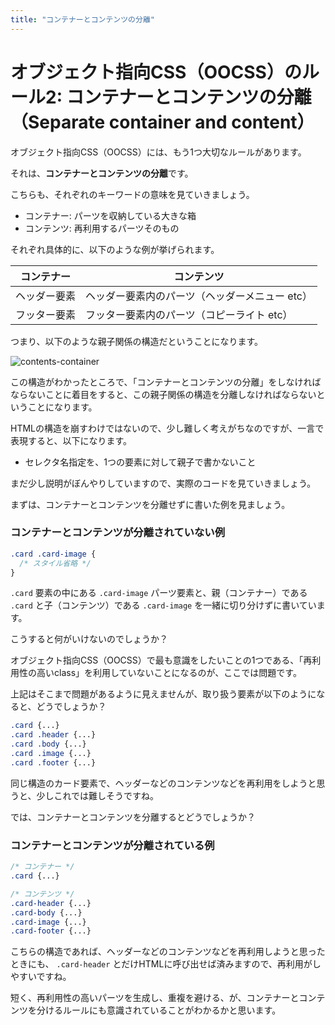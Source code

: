 ```yaml
---
title: "コンテナーとコンテンツの分離"
---
```


# オブジェクト指向CSS（OOCSS）のルール2: コンテナーとコンテンツの分離（Separate container and content）

オブジェクト指向CSS（OOCSS）には、もう1つ大切なルールがあります。

それは、**コンテナーとコンテンツの分離**です。

こちらも、それぞれのキーワードの意味を見ていきましょう。

- コンテナー: パーツを収納している大きな箱
- コンテンツ: 再利用するパーツそのもの

それぞれ具体的に、以下のような例が挙げられます。

| コンテナー | コンテンツ |
| ---- | ---- |
| ヘッダー要素 | ヘッダー要素内のパーツ（ヘッダーメニュー etc） |
| フッター要素| フッター要素内のパーツ（コピーライト etc） |

つまり、以下のような親子関係の構造だということになります。

![contents-container](https://storage.googleapis.com/zenn-user-upload/5hr3bj9y3dgv4yyacos79gmaxu7x)

この構造がわかったところで、「コンテナーとコンテンツの分離」をしなければならないことに着目をすると、この親子関係の構造を分離しなければならないということになります。

HTMLの構造を崩すわけではないので、少し難しく考えがちなのですが、一言で表現すると、以下になります。

- セレクタ名指定を、1つの要素に対して親子で書かないこと

まだ少し説明がぼんやりしていますので、実際のコードを見ていきましょう。

まずは、コンテナーとコンテンツを分離せずに書いた例を見ましょう。

### コンテナーとコンテンツが分離されていない例

```css
.card .card-image {
  /* スタイル省略 */
}
```

 `.card` 要素の中にある `.card-image` パーツ要素と、親（コンテナー）である `.card` と子（コンテンツ）である `.card-image` を一緒に切り分けずに書いています。

こうすると何がいけないのでしょうか？

オブジェクト指向CSS（OOCSS）で最も意識をしたいことの1つである、「再利用性の高いclass」を利用していないことになるのが、ここでは問題です。

上記はそこまで問題があるように見えませんが、取り扱う要素が以下のようになると、どうでしょうか？

```css
.card {...}
.card .header {...}
.card .body {...}
.card .image {...}
.card .footer {...}
```

同じ構造のカード要素で、ヘッダーなどのコンテンツなどを再利用をしようと思うと、少しこれでは難しそうですね。

では、コンテナーとコンテンツを分離するとどうでしょうか？

### コンテナーとコンテンツが分離されている例

```css
/* コンテナー */
.card {...}

/* コンテンツ */
.card-header {...}
.card-body {...}
.card-image {...}
.card-footer {...}
```

こちらの構造であれば、ヘッダーなどのコンテンツなどを再利用しようと思ったときにも、 `.card-header` とだけHTMLに呼び出せば済みますので、再利用がしやすいですね。

短く、再利用性の高いパーツを生成し、重複を避ける、が、コンテナーとコンテンツを分けるルールにも意識されていることがわかるかと思います。